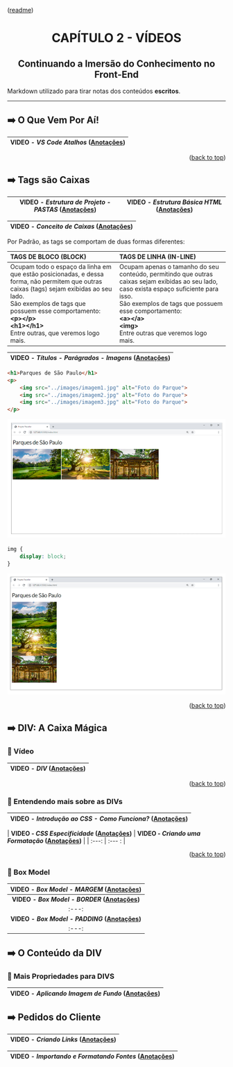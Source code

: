 <p align="left">(<a href="../../README.md">readme</a>)</p>
<h1 align=center>CAPÍTULO 2 - VÍDEOS</h1>
<h2 align=center>Continuando a Imersão do Conhecimento no Front-End</h2>

Markdown utilizado para tirar notas dos conteúdos **escritos**.

---

## ➡️ O Que Vem Por Aí!

| **VIDEO - *VS Code Atalhos* ([Anotações](Cap2Videos.md#➡️-vscode-atalhos))** |
| :---: |

<p align="right">(<a href="#readme-top">back to top</a>)

## ➡️ Tags são Caixas

|**VIDEO - *Estrutura de Projeto - PASTAS* ([Anotações](Cap2Videos.md#➡️-estrutura-de-projeto---pastas))**| **VIDEO - *Estrutura Básica HTML* ([Anotações](Cap2Videos.md#➡️-estrutura-básica-html))** |
| :---: | :---: |

| **VIDEO - *Conceito de Caixas* ([Anotações](Cap2Videos.md#➡️-conceito-de-caixas))** |
| :---: |

Por Padrão, as tags se comportam de duas formas diferentes:

| TAGS DE BLOCO (BLOCK) | TAGS DE LINHA (IN-LINE) |
| :--- | :--- |
| Ocupam todo o espaço da linha em que estão posicionadas, e dessa forma, não permitem que outras caixas (tags) sejam exibidas ao seu lado.<br>São exemplos de tags que possuem esse comportamento: <br>**\<p\>\</p\>**<br>**\<h1\>\</h1\>**<br>Entre outras, que veremos logo mais. | Ocupam apenas o tamanho do seu conteúdo, permitindo que outras caixas sejam exibidas ao seu lado, caso exista espaço suficiente para isso.<br>São exemplos de tags que possuem esse comportamento: <br>**\<a\>\</a\>**<br>**\<img\>**<br>Entre outras que veremos logo mais. |

| **VIDEO - *Títulos - Parágrados - Imagens* ([Anotações](Cap2Videos.md#➡️-títulos---parágrafos---imagens))** |
| :---: |

~~~html
<h1>Parques de São Paulo</h1>       
<p>
    <img src="../images/imagem1.jpg" alt="Foto do Parque">
    <img src="../images/imagem2.jpg" alt="Foto do Parque">
    <img src="../images/imagem3.jpg" alt="Foto do Parque">
</p>
~~~

![Imagens inline](image.png)

~~~css
img {
    display: block;
}
~~~

![Imagens block](image-1.png)

<p align="right">(<a href="#readme-top">back to top</a>)

## ➡️ DIV: A Caixa Mágica

### 🔷 Vídeo

| **VIDEO - *DIV* ([Anotações](Cap2Videos.md#➡️-div))** |
| :---: |

<p align="right">(<a href="#readme-top">back to top</a>)

### 🔷 Entendendo mais sobre as DIVs

| **VIDEO - *Introdução ao CSS - Como Funciona?* ([Anotações](Cap2Videos.md#➡️-introdução-ao-css---como-funciona))** |
| :---: |

| **VIDEO - *CSS Especificidade* ([Anotações](Cap2Videos.md#➡️-css-especificidade))** | **VIDEO - *Criando uma Formatação* ([Anotações](Cap2Videos.md#➡️-criando-uma-formatação))** |
| :---: | :--- : |

<p align="right">(<a href="#readme-top">back to top</a>)

### 🔷 Box Model

| **VIDEO - *Box Model - MARGEM* ([Anotações](Cap2Videos.md#➡️-box-model---margem))** |
| :---: |
| **VIDEO - *Box Model - BORDER* ([Anotações](Cap2Videos.md#➡️-box-model---border))** |
| :---: |
| **VIDEO - *Box Model - PADDING* ([Anotações](Cap2Videos.md#➡️-box-model---padding))** |
| :---: |

## ➡️ O Conteúdo da DIV

### 🔷 Mais Propriedades para DIVS

| **VIDEO - *Aplicando Imagem de Fundo* ([Anotações](Cap2Videos.md#➡️-aplicando-imagem-de-fundo))** |
| :---: |

## ➡️ Pedidos do Cliente

| **VIDEO - *Criando Links* ([Anotações](Cap2Videos.md#➡️-criando-links))** |
| :---: |

| **VIDEO - *Importando e Formatando Fontes* ([Anotações](Cap2Videos.md#➡️-importando-e-formatando-fontes))** |
| :---: |
